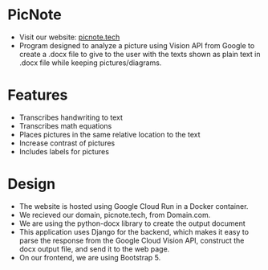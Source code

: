 # PicNote
- Visit our website: [picnote.tech](https://www.picnote.tech)
- Program designed to analyze a picture using Vision API from Google to create a .docx file to give to the user with the texts shown as plain text in .docx file while keeping pictures/diagrams.

# Features
- Transcribes handwriting to text
- Transcribes math equations
- Places pictures in the same relative location to the text
- Increase contrast of pictures
- Includes labels for pictures

# Design
- The website is hosted using Google Cloud Run in a Docker container. 
- We recieved our domain, picnote.tech, from Domain.com.
- We are using the python-docx library to create the output document
- This application uses Django for the backend, which makes it easy to parse the response from the Google Cloud Vision API, construct the docx output file, and send it to the web page. 
- On our frontend, we are using Bootstrap 5.
